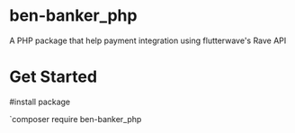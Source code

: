 # ben-banker_php
A PHP package that help payment integration using flutterwave's  Rave API
# Get Started 





#install package 

`composer require ben-banker_php
